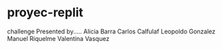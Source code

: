 # proyec-replit
 challenge
 Presented by.....
 Alicia Barra
 Carlos Calfulaf
 Leopoldo Gonzalez
 Manuel Riquelme
 Valentina Vasquez